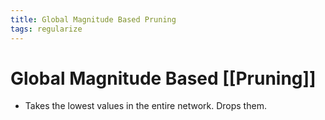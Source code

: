 ```yaml
---
title: Global Magnitude Based Pruning
tags: regularize
---
```


# Global Magnitude Based [[Pruning]]
- Takes the lowest values in the entire network. Drops them.








